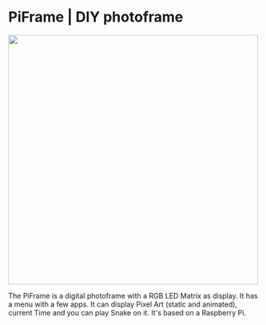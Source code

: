 # PiFrame | DIY photoframe
<img src="http://denicz.info/wp-content/uploads/2020/08/IMG_20190827_143119-945x709.jpg" width="500" />

The PiFrame is a digital photoframe with a RGB LED Matrix as display. It has a menu with a few apps. It can display Pixel Art (static and animated), current Time and you can play Snake on it. It's based on a Raspberry Pi.
